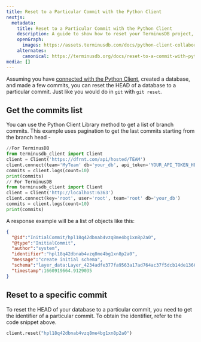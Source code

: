 ```yaml
---
title: Reset to a Particular Commit with the Python Client
nextjs:
  metadata:
    title: Reset to a Particular Commit with the Python Client
    description: A guide to show how to reset your TerminusDB project, or project branch, to a specific commit using Python.
    openGraph:
      images: https://assets.terminusdb.com/docs/python-client-collaboration-reset.png
    alternates:
      canonical: https://terminusdb.org/docs/reset-to-a-commit-with-python/
media: []
---
```


Assuming you have [connected with the Python Client](/docs/connect-with-python-client/), created a database, and made a few commits, you can reset the HEAD of a database to a particular commit. Just like you would do in `git` with `git reset`.

## Get the commits list

You can use the Python Client Library method to get a list of branch commits. This example uses pagination to get the last commits starting from the branch head -

```python
//For TerminusDB
from terminusdb_client import Client
client = Client('https://dfrnt.com/api/hosted/TEAM')
client.connect(team='MyTeam' db='your_db', api_token='YOUR_API_TOKEN_HERE')
commits = client.logs(count=10)
print(commits)
// For TerminusDB
from terminusdb_client import Client
client = Client('http://localhost:6363')
client.connect(key='root', user='root', team='root' db='your_db')
commits = client.logs(count=10)
print(commits)
```

A response example will be a list of objects like this:

```json
{
  "@id":"InitialCommit/hpl18q42dbnab4vzq8me4bg1xn8p2a0",
  "@type":"InitialCommit",
  "author":"system",
  "identifier":"hpl18q42dbnab4vzq8me4bg1xn8p2a0",
  "message":"create initial schema",
  "schema":"layer_data:Layer_4234adfe377fa9563a17ad764ac37f5dcb14de13668ea725ef0748248229a91b",
  "timestamp":1660919664.9129035
}
```

## Reset to a specific commit

To reset the HEAD of your database to a particular commit, you need to get the identifier of a particular commit. To obtain the identifier, refer to the code snippet above.

```python
client.reset("hpl18q42dbnab4vzq8me4bg1xn8p2a0")
```